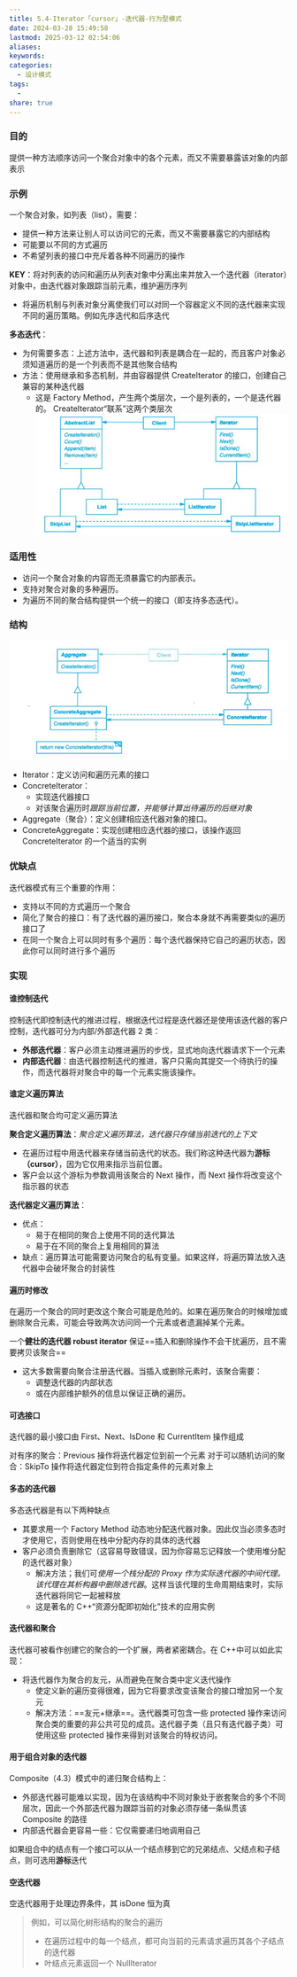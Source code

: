```yaml
---
title: 5.4-Iterator「cursor」-迭代器-行为型模式
date: 2024-03-28 15:49:58
lastmod: 2025-03-12 02:54:06
aliases: 
keywords: 
categories:
  - 设计模式
tags:
  - 
share: true
---
```





### 目的

提供一种方法顺序访问一个聚合对象中的各个元素，而又不需要暴露该对象的内部表示


### 示例

一个聚合对象，如列表（list），需要：
- 提供一种方法来让别人可以访问它的元素，而又不需要暴露它的内部结构
- 可能要以不同的方式遍历
- 不希望列表的接口中充斥着各种不同遍历的操作

**KEY**：将对列表的访问和遍历从列表对象中分离出来并放入一个迭代器（iterator）对象中，由迭代器对象跟踪当前元素，维护遍历序列

- 将遍历机制与列表对象分离使我们可以对同一个容器定义不同的迭代器来实现不同的遍历策略。例如先序迭代和后序迭代

**多态迭代**：
- 为何需要多态：上述方法中，迭代器和列表是耦合在一起的，而且客户对象必须知道遍历的是一个列表而不是其他聚合结构
- 方法：使用继承和多态机制，并由容器提供 CreateIterator 的接口，创建自己兼容的某种迭代器
	- 这是 Factory Method，产生两个类层次，一个是列表的，一个是迭代器的。 CreateIterator“联系”这两个类层次
![](./assets/5.4-Iterator%E3%80%8Ccursor%E3%80%8D-%E8%BF%AD%E4%BB%A3%E5%99%A8-%E8%A1%8C%E4%B8%BA%E5%9E%8B%E6%A8%A1%E5%BC%8F/image-2023-10-10_09-23-04-798.png)

### 适用性

- 访问一个聚合对象的内容而无须暴露它的内部表示。
- 支持对聚合对象的多种遍历。
- 为遍历不同的聚合结构提供一个统一的接口（即支持多态迭代）。


### 结构
![](./assets/5.4-Iterator%E3%80%8Ccursor%E3%80%8D-%E8%BF%AD%E4%BB%A3%E5%99%A8-%E8%A1%8C%E4%B8%BA%E5%9E%8B%E6%A8%A1%E5%BC%8F/image-2023-10-10_09-27-45-319.png)

- Iterator：定义访问和遍历元素的接口
- ConcreteIterator：
	- 实现迭代器接口
	- 对该聚合遍历时*跟踪当前位置，并能够计算出待遍历的后继对象*
- Aggregate（聚合）：定义创建相应迭代器对象的接口。
- ConcreteAggregate：实现创建相应迭代器的接口，该操作返回 ConcreteIterator 的一个适当的实例

### 优缺点

迭代器模式有三个重要的作用：
- 支持以不同的方式遍历一个聚合
- 简化了聚合的接口：有了迭代器的遍历接口，聚合本身就不再需要类似的遍历接口了
- 在同一个聚合上可以同时有多个遍历：每个迭代器保持它自己的遍历状态，因此你可以同时进行多个遍历


### 实现

#### 谁控制迭代

控制迭代即控制迭代的推进过程，根据迭代过程是迭代器还是使用该迭代器的客户控制，迭代器可分为内部/外部迭代器 2 类：
- **外部迭代器**：客户必须主动推进遍历的步伐，显式地向迭代器请求下一个元素
- **内部迭代器**：由迭代器控制迭代的推进，客户只需向其提交一个待执行的操作，而迭代器将对聚合中的每一个元素实施该操作。

#### 谁定义遍历算法

迭代器和聚合均可定义遍历算法

**聚合定义遍历算法**：*聚合定义遍历算法，迭代器只存储当前迭代的上下文*
- 在遍历过程中用迭代器来存储当前迭代的状态。我们称这种迭代器为**游标（cursor）**，因为它仅用来指示当前位置。
- 客户会以这个游标为参数调用该聚合的 Next 操作，而 Next 操作将改变这个指示器的状态

**迭代器定义遍历算法**：
- 优点：
	- 易于在相同的聚合上使用不同的迭代算法
	- 易于在不同的聚合上复用相同的算法
- 缺点：遍历算法可能需要访问聚合的私有变量。如果这样，将遍历算法放入迭代器中会破坏聚合的封装性


#### 遍历时修改

在遍历一个聚合的同时更改这个聚合可能是危险的。如果在遍历聚合的时候增加或删除聚合元素，可能会导致两次访问同一个元素或者遗漏掉某个元素。

一个**健壮的迭代器 robust iterator** 保证==插入和删除操作不会干扰遍历，且不需要拷贝该聚合==
- 这大多数需要向聚合注册迭代器。当插入或删除元素时，该聚合需要：
	- 调整迭代器的内部状态
	- 或在内部维护额外的信息以保证正确的遍历。

#### 可选接口

迭代器的最小接口由 First、Next、IsDone 和 CurrentItem 操作组成

对有序的聚合：Previous 操作将迭代器定位到前一个元素
对于可以随机访问的聚合：SkipTo 操作将迭代器定位到符合指定条件的元素对象上


#### 多态的迭代器

多态迭代器是有以下两种缺点
- 其要求用一个 Factory Method 动态地分配迭代器对象。因此仅当必须多态时才使用它，否则使用在栈中分配内存的具体的迭代器
- 客户必须负责删除它（这容易导致错误，因为你容易忘记释放一个使用堆分配的迭代器对象）
	- 解决方法；我们可*使用一个栈分配的 Proxy 作为实际迭代器的中间代理。该代理在其析构器中删除迭代器*。这样当该代理的生命周期结束时，实际迭代器将同它一起被释放
	- 这是著名的 C++“资源分配即初始化”技术的应用实例


#### 迭代器和聚合

迭代器可被看作创建它的聚合的一个扩展，两者紧密耦合。在 C++中可以如此实现：
- 将迭代器作为聚合的友元，从而避免在聚合类中定义迭代操作
	- 使定义新的遍历变得很难，因为它将要求改变该聚合的接口增加另一个友元
	- 解决方法：==友元+继承==。迭代器类可包含一些 protected 操作来访问聚合类的重要的非公共可见的成员。迭代器子类（且只有迭代器子类）可使用这些 protected 操作来得到对该聚合的特权访问。

#### 用于组合对象的迭代器

Composite（4.3）模式中的递归聚合结构上：
- 外部迭代器可能难以实现，因为在该结构中不同对象处于嵌套聚合的多个不同层次，因此一个外部迭代器为跟踪当前的对象必须存储一条纵贯该 Composite 的路径
- 内部迭代器会更容易一些：它仅需要递归地调用自己

如果组合中的结点有一个接口可以从一个结点移到它的兄弟结点、父结点和子结点，则可选用**游标**迭代

#### 空迭代器

空迭代器用于处理边界条件，其 isDone 恒为真
> 例如，可以简化树形结构的聚合的遍历
> - 在遍历过程中的每一个结点，都可向当前的元素请求遍历其各个子结点的迭代器
> - 叶结点元素返回一个 NullIterator

